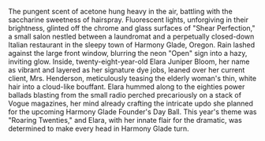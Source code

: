 The pungent scent of acetone hung heavy in the air, battling with the saccharine sweetness of hairspray. Fluorescent lights, unforgiving in their brightness, glinted off the chrome and glass surfaces of "Shear Perfection," a small salon nestled between a laundromat and a perpetually closed-down Italian restaurant in the sleepy town of Harmony Glade, Oregon.  Rain lashed against the large front window, blurring the neon "Open" sign into a hazy, inviting glow. Inside,  twenty-eight-year-old Elara Juniper Bloom, her name as vibrant and layered as her signature dye jobs, leaned over her current client, Mrs. Henderson, meticulously teasing the elderly woman's thin, white hair into a cloud-like bouffant. Elara hummed along to the eighties power ballads blasting from the small radio perched precariously on a stack of Vogue magazines, her mind already crafting the intricate updo she planned for the upcoming Harmony Glade Founder's Day Ball.  This year's theme was "Roaring Twenties," and Elara, with her innate flair for the dramatic, was determined to make every head in Harmony Glade turn.
